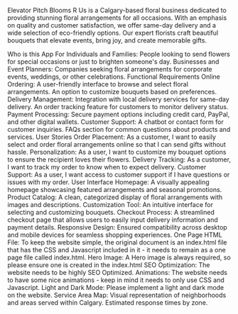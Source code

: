 Elevator Pitch
Blooms R Us is a Calgary-based floral business dedicated to providing stunning floral arrangements for all occasions. With an emphasis on quality and customer satisfaction, we offer same-day delivery and a wide selection of eco-friendly options. Our expert florists craft beautiful bouquets that elevate events, bring joy, and create memorable gifts.

Who is this App For
Individuals and Families: People looking to send flowers for special occasions or just to brighten someone's day.
Businesses and Event Planners: Companies seeking floral arrangements for corporate events, weddings, or other celebrations.
Functional Requirements
Online Ordering:
A user-friendly interface to browse and select floral arrangements.
An option to customize bouquets based on preferences.
Delivery Management:
Integration with local delivery services for same-day delivery.
An order tracking feature for customers to monitor delivery status.
Payment Processing:
Secure payment options including credit card, PayPal, and other digital wallets.
Customer Support:
A chatbot or contact form for customer inquiries.
FAQs section for common questions about products and services.
User Stories
Order Placement:
As a customer, I want to easily select and order floral arrangements online so that I can send gifts without hassle.
Personalization:
As a user, I want to customize my bouquet options to ensure the recipient loves their flowers.
Delivery Tracking:
As a customer, I want to track my order to know when to expect delivery.
Customer Support:
As a user, I want access to customer support if I have questions or issues with my order.
User Interface
Homepage:
A visually appealing homepage showcasing featured arrangements and seasonal promotions.
Product Catalog:
A clean, categorized display of floral arrangements with images and descriptions.
Customization Tool:
An intuitive interface for selecting and customizing bouquets.
Checkout Process:
A streamlined checkout page that allows users to easily input delivery information and payment details.
Responsive Design:
Ensured compatibility across desktop and mobile devices for seamless shopping experiences.
One Page HTML File:
To keep the website simple, the original document is an index.html file that has the CSS and Javascript included in it - it needs to remain as a one page file called index.html.
Hero Image:
A Hero image is always required, so please ensure one is created in the index.html
SEO Optimization:
The website needs to be highly SEO Optimized.
Animations:
The website needs to have some nice animations - keep in mind it needs to only use CSS and Javascript.
Light and Dark Mode:
Please implement a light and dark mode on the website.
Service Area Map:
Visual representation of neighborhoods and areas served within Calgary.
Estimated response times by zone.